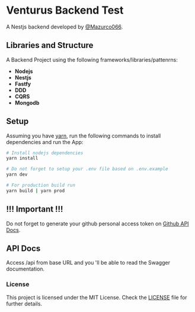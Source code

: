 # Venturus Backend Test

A Nestjs backend developed by [@Mazurco066](https://github.com/Mazurco066).

## Libraries and Structure

A Backend Project using the following frameworks/libraries/pattenrns:

* **Nodejs**
* **Nestjs**
* **Fastfy**
* **DDD**
* **CQRS**
* **Mongodb**

## Setup

Assuming you have [yarn](https://yarnpkg.com/), run the following commands to install dependencies and run the App:
```sh
# Install nodejs dependencies
yarn install

# Do not forget to setup your .env file based on .env.example
yarn dev

# For production build run
yarn build | yarn prod
```

## !!! Important !!!

Do not forget to generate your github personal access token on [Github API Docs](https://docs.github.com/en/github/authenticating-to-github/creating-a-personal-access-token).

## API Docs

Access /api from base URL and you 'll be able to read the Swagger documentation.

### License

This project is licensed under the MIT License. Check the [LICENSE](LICENSE) file for further details.
